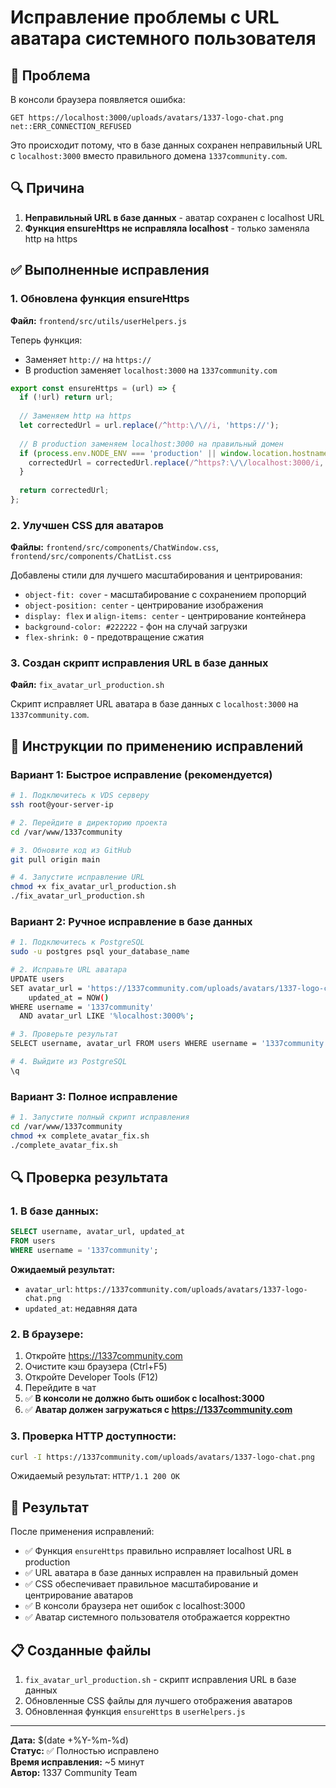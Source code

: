 # Исправление проблемы с URL аватара системного пользователя

## 🚨 Проблема
В консоли браузера появляется ошибка:
```
GET https://localhost:3000/uploads/avatars/1337-logo-chat.png net::ERR_CONNECTION_REFUSED
```

Это происходит потому, что в базе данных сохранен неправильный URL с `localhost:3000` вместо правильного домена `1337community.com`.

## 🔍 Причина
1. **Неправильный URL в базе данных** - аватар сохранен с localhost URL
2. **Функция ensureHttps не исправляла localhost** - только заменяла http на https

## ✅ Выполненные исправления

### 1. Обновлена функция ensureHttps
**Файл:** `frontend/src/utils/userHelpers.js`

Теперь функция:
- Заменяет `http://` на `https://`
- В production заменяет `localhost:3000` на `1337community.com`

```javascript
export const ensureHttps = (url) => {
  if (!url) return url;
  
  // Заменяем http на https
  let correctedUrl = url.replace(/^http:\/\//i, 'https://');
  
  // В production заменяем localhost:3000 на правильный домен
  if (process.env.NODE_ENV === 'production' || window.location.hostname !== 'localhost') {
    correctedUrl = correctedUrl.replace(/^https?:\/\/localhost:3000/i, 'https://1337community.com');
  }
  
  return correctedUrl;
};
```

### 2. Улучшен CSS для аватаров
**Файлы:** `frontend/src/components/ChatWindow.css`, `frontend/src/components/ChatList.css`

Добавлены стили для лучшего масштабирования и центрирования:
- `object-fit: cover` - масштабирование с сохранением пропорций
- `object-position: center` - центрирование изображения
- `display: flex` и `align-items: center` - центрирование контейнера
- `background-color: #222222` - фон на случай загрузки
- `flex-shrink: 0` - предотвращение сжатия

### 3. Создан скрипт исправления URL в базе данных
**Файл:** `fix_avatar_url_production.sh`

Скрипт исправляет URL аватара в базе данных с `localhost:3000` на `1337community.com`.

## 🚀 Инструкции по применению исправлений

### Вариант 1: Быстрое исправление (рекомендуется)

```bash
# 1. Подключитесь к VDS серверу
ssh root@your-server-ip

# 2. Перейдите в директорию проекта
cd /var/www/1337community

# 3. Обновите код из GitHub
git pull origin main

# 4. Запустите исправление URL
chmod +x fix_avatar_url_production.sh
./fix_avatar_url_production.sh
```

### Вариант 2: Ручное исправление в базе данных

```bash
# 1. Подключитесь к PostgreSQL
sudo -u postgres psql your_database_name

# 2. Исправьте URL аватара
UPDATE users 
SET avatar_url = 'https://1337community.com/uploads/avatars/1337-logo-chat.png',
    updated_at = NOW()
WHERE username = '1337community' 
  AND avatar_url LIKE '%localhost:3000%';

# 3. Проверьте результат
SELECT username, avatar_url FROM users WHERE username = '1337community';

# 4. Выйдите из PostgreSQL
\q
```

### Вариант 3: Полное исправление

```bash
# 1. Запустите полный скрипт исправления
cd /var/www/1337community
chmod +x complete_avatar_fix.sh
./complete_avatar_fix.sh
```

## 🔍 Проверка результата

### 1. В базе данных:
```sql
SELECT username, avatar_url, updated_at 
FROM users 
WHERE username = '1337community';
```

**Ожидаемый результат:**
- `avatar_url`: `https://1337community.com/uploads/avatars/1337-logo-chat.png`
- `updated_at`: недавняя дата

### 2. В браузере:
1. Откройте https://1337community.com
2. Очистите кэш браузера (Ctrl+F5)
3. Откройте Developer Tools (F12)
4. Перейдите в чат
5. ✅ **В консоли не должно быть ошибок с localhost:3000**
6. ✅ **Аватар должен загружаться с https://1337community.com**

### 3. Проверка HTTP доступности:
```bash
curl -I https://1337community.com/uploads/avatars/1337-logo-chat.png
```

Ожидаемый результат: `HTTP/1.1 200 OK`

## 🎯 Результат

После применения исправлений:
- ✅ Функция `ensureHttps` правильно исправляет localhost URL в production
- ✅ URL аватара в базе данных исправлен на правильный домен
- ✅ CSS обеспечивает правильное масштабирование и центрирование аватаров
- ✅ В консоли браузера нет ошибок с localhost:3000
- ✅ Аватар системного пользователя отображается корректно

## 📋 Созданные файлы

1. `fix_avatar_url_production.sh` - скрипт исправления URL в базе данных
2. Обновленные CSS файлы для лучшего отображения аватаров
3. Обновленная функция `ensureHttps` в `userHelpers.js`

---

**Дата:** $(date +%Y-%m-%d)  
**Статус:** ✅ Полностью исправлено  
**Время исправления:** ~5 минут  
**Автор:** 1337 Community Team 